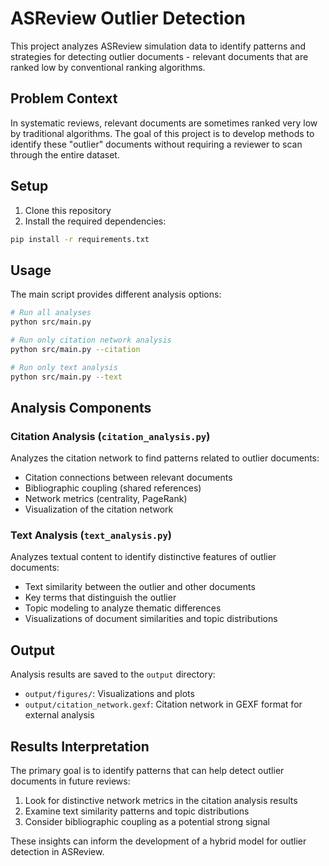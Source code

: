 # ASReview Outlier Detection

This project analyzes ASReview simulation data to identify patterns and strategies for detecting outlier documents - relevant documents that are ranked low by conventional ranking algorithms.

## Problem Context

In systematic reviews, relevant documents are sometimes ranked very low by traditional algorithms. The goal of this project is to develop methods to identify these "outlier" documents without requiring a reviewer to scan through the entire dataset.

## Setup

1. Clone this repository
2. Install the required dependencies:

```bash
pip install -r requirements.txt
```

## Usage

The main script provides different analysis options:

```bash
# Run all analyses
python src/main.py

# Run only citation network analysis
python src/main.py --citation

# Run only text analysis
python src/main.py --text
```

## Analysis Components

### Citation Analysis (`citation_analysis.py`)

Analyzes the citation network to find patterns related to outlier documents:
- Citation connections between relevant documents
- Bibliographic coupling (shared references)
- Network metrics (centrality, PageRank)
- Visualization of the citation network

### Text Analysis (`text_analysis.py`)

Analyzes textual content to identify distinctive features of outlier documents:
- Text similarity between the outlier and other documents
- Key terms that distinguish the outlier
- Topic modeling to analyze thematic differences
- Visualizations of document similarities and topic distributions

## Output

Analysis results are saved to the `output` directory:
- `output/figures/`: Visualizations and plots
- `output/citation_network.gexf`: Citation network in GEXF format for external analysis

## Results Interpretation

The primary goal is to identify patterns that can help detect outlier documents in future reviews:
1. Look for distinctive network metrics in the citation analysis results
2. Examine text similarity patterns and topic distributions
3. Consider bibliographic coupling as a potential strong signal

These insights can inform the development of a hybrid model for outlier detection in ASReview. 